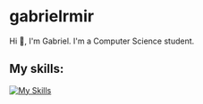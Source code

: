 <h1>gabrielrmir</h1>
Hi 👋, I'm Gabriel. I'm a Computer Science student.

## My skills:
[![My Skills](https://skillicons.dev/icons?i=js,ts,html,css,nodejs,git,angular)](https://skillicons.dev)
